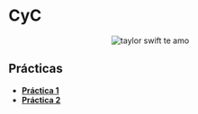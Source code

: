 # CyC
 <p align="center">
  <img src= "https://media.tenor.com/qHeWhRf256EAAAAd/julygnf-taylor-swift.gif" alt = "taylor swift te amo"/>
</p>

## Prácticas
* [**Práctica 1**](https://github.com/agusrnfr/CyC/blob/main/Practica%201/Practica%201%20-%20Resolucion.pdf)
* [**Práctica 2**](https://github.com/agusrnfr/CyC/blob/main/Practica%202/Practica%202%20-%20Resolucion.pdf)

